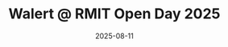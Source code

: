 ---
layout: post
title: Walert @ RMIT Open Day 2025
date: 2025-08-11
description:
tags: [talk]
categories: [Activities]
redirect: "https://www.linkedin.com/posts/damianospina_walert-rmitopenday-activity-7360652500498067456-bkJK"
---